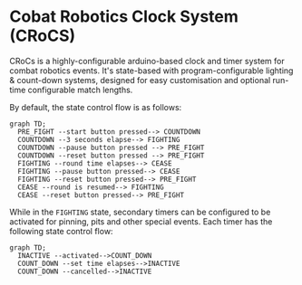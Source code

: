 # Cobat Robotics Clock System (CRoCS)
CRoCs is a highly-configurable arduino-based clock and timer system for combat robotics events.
It's state-based with program-configurable lighting & count-down systems, designed for easy customisation and optional run-time configurable match lengths.

By default, the state control flow is as follows:

```mermaid
graph TD;
  PRE_FIGHT --start button pressed--> COUNTDOWN
  COUNTDOWN --3 seconds elapse--> FIGHTING
  COUNTDOWN --pause button pressed --> PRE_FIGHT
  COUNTDOWN --reset button pressed --> PRE_FIGHT
  FIGHTING --round time elapses--> CEASE
  FIGHTING --pause button pressed--> CEASE
  FIGHTING --reset button pressed--> PRE_FIGHT
  CEASE --round is resumed--> FIGHTING
  CEASE --reset button pressed--> PRE_FIGHT
```

While in the `FIGHTING` state, secondary timers can be configured to be activated for pinning, pits and other special events.
Each timer has the following state control flow:

```mermaid
graph TD;
  INACTIVE --activated-->COUNT_DOWN
  COUNT_DOWN --set time elapses-->INACTIVE
  COUNT_DOWN --cancelled-->INACTIVE
```
